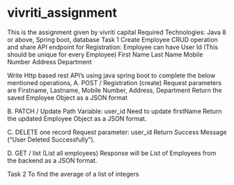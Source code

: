 # vivriti_assignment
This is the assignment given by vivriti capital  Required Technologies: Java 8 or above, Spring boot, database
Task 1
Create Employee CRUD operation and share API endpoint for Registration:
Employee can have User Id (This should be unique for every Employee) First Name Last Name Mobile Number Address Department

Write Http based rest API’s using java spring boot to complete the below mentioned operations,
A. POST / Registration (create)
Request parameters are Firstname, Lastname, Mobile Number, Address, Department Return the saved Employee Object as a JSON format

B. PATCH / Update
Path Variable: user_id Need to update firstName Return the updated Employee Object as a JSON format.

C. DELETE one record
Request parameter: user_id Return Success Message (“User Deleted Successfully”).

D. GET / list (List all employees)
Response will be List of Employees from the backend as a JSON format.

Task 2
To find the average of a list of integers
